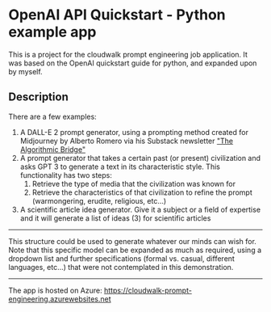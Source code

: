 # OpenAI API Quickstart - Python example app

This is a project for the cloudwalk prompt engineering job application. It was based on the OpenAI quickstart guide for python, and expanded upon by myself.

## Description

There are a few examples:

1. A DALL-E 2 prompt generator, using a prompting method created for Midjourney by Alberto Romero via his Substack newsletter ["The Algorithmic Bridge"](https://thealgorithmicbridge.substack.com/)
2. A prompt generator that takes a certain past (or present) civilization and asks GPT 3 to generate a text in its characteristic style. This functionality has two steps:
   1. Retrieve the type of media that the civilization was known for
   2. Retrieve the characteristics of that civilization to refine the prompt (warmongering, erudite, religious, etc...)
3. A scientific article idea generator. Give it a subject or a field of expertise and it will generate a list of ideas (3) for scientific articles

---

This structure could be used to generate whatever our minds can wish for. Note that this specific model can be expanded as much as required, using a dropdown list and further specifications (formal vs. casual, different languages, etc...) that were not contemplated in this demonstration.

---

The app is hosted on Azure: https://cloudwalk-prompt-engineering.azurewebsites.net
